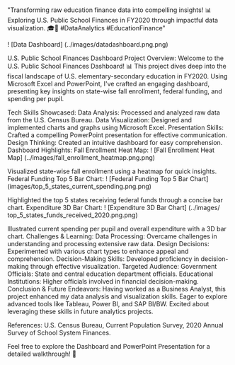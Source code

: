 ﻿"Transforming raw education finance data into compelling insights! 📊 Exploring U.S. Public School Finances in FY2020 through impactful data visualization. 🎓💼 #DataAnalytics #EducationFinance"

! [Data Dashboard] (../images/datadashboard.png.png)

U.S. Public School Finances Dashboard
Project Overview:
Welcome to the U.S. Public School Finances Dashboard! 📊 This project dives deep into the fiscal landscape of U.S. elementary-secondary education in FY2020. Using Microsoft Excel and PowerPoint, I've crafted an engaging dashboard, presenting key insights on state-wise fall enrollment, federal funding, and spending per pupil.

Tech Skills Showcased:
Data Analysis: Processed and analyzed raw data from the U.S. Census Bureau.
Data Visualization: Designed and implemented charts and graphs using Microsoft Excel.
Presentation Skills: Crafted a compelling PowerPoint presentation for effective communication.
Design Thinking: Created an intuitive dashboard for easy comprehension.
Dashboard Highlights:
Fall Enrollment Heat Map:
! [Fall Enrollment Heat Map] (../images/fall_enrollment_heatmap.png.png)

Visualized state-wise fall enrollment using a heatmap for quick insights.
Federal Funding Top 5 Bar Chart:
! [Federal Funding Top 5 Bar Chart] (images/top_5_states_current_spending.png.png)

Highlighted the top 5 states receiving federal funds through a concise bar chart.
Expenditure 3D Bar Chart:
! [Expenditure 3D Bar Chart] (../images/ top_5_states_funds_received_2020.png.png)

Illustrated current spending per pupil and overall expenditure with a 3D bar chart.
Challenges & Learning:
Data Processing: Overcame challenges in understanding and processing extensive raw data.
Design Decisions: Experimented with various chart types to enhance appeal and comprehension.
Decision-Making Skills: Developed proficiency in decision-making through effective visualization.
Targeted Audience:
Government Officials: State and central education department officials.
Educational Institutions: Higher officials involved in financial decision-making.
Conclusion & Future Endeavors:
Having worked as a Business Analyst, this project enhanced my data analysis and visualization skills. Eager to explore advanced tools like Tableau, Power BI, and SAP BI/BW. Excited about leveraging these skills in future analytics projects.

References:
U.S. Census Bureau, Current Population Survey, 2020 Annual Survey of School System Finances.

Feel free to explore the Dashboard and PowerPoint Presentation for a detailed walkthrough! 🚀
